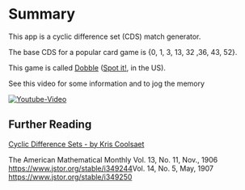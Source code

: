 # Summary

This app is a cyclic difference set (CDS) match generator.

The base CDS for a popular card game is {0, 1, 3, 13, 32 ,36, 43, 52}.

This game is called [Dobble](https://www.dobblegame.com/en/homepage/) ([Spot it!](https://www.spotitgame.com/), in the US).

See this video for some information and to jog the memory

[![Youtube-Video](https://img.youtube.com/vi/VTDKqW_GLkw/0.jpg)](https://youtu.be/VTDKqW_GLkw?t=891)

## Further Reading
[Cyclic Difference Sets - by Kris Coolsaet](http://www.inference.org.uk/cds/)

The American Mathematical Monthly
Vol. 13, No. 11, Nov., 1906 https://www.jstor.org/stable/i349244​
Vol. 14, No. 5, May, 1907 https://www.jstor.org/stable/i349250
